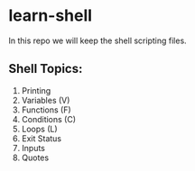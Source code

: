 # learn-shell

In this repo we will keep the shell scripting files.

Shell Topics:
------
1. Printing
2. Variables (V)
3. Functions  (F)
4. Conditions (C)
5. Loops (L)
6. Exit Status 
7. Inputs 
8. Quotes 


